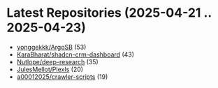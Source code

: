 # Latest Repositories (2025-04-21 .. 2025-04-23)

- [yonggekkk/ArgoSB](https://github.com/yonggekkk/ArgoSB) (53)
- [KaraBharat/shadcn-crm-dashboard](https://github.com/KaraBharat/shadcn-crm-dashboard) (43)
- [Nutlope/deep-research](https://github.com/Nutlope/deep-research) (35)
- [JulesMellot/PlexIs](https://github.com/JulesMellot/PlexIs) (20)
- [a00012025/crawler-scripts](https://github.com/a00012025/crawler-scripts) (19)
